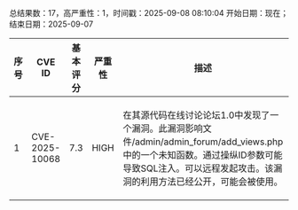 总结果数：17，高严重性：1，时间戳：2025-09-08 08:10:04
开始日期：现在；结束日期：2025-09-07

| 序号 | CVE ID | 基本评分 | 严重性 | 描述 | 参考资料 |
|-----|--------|------------|----------|-------------|------------|
| 1 | CVE-2025-10068 | 7.3  | HIGH | 在其源代码在线讨论论坛1.0中发现了一个漏洞。此漏洞影响文件/admin/admin_forum/add_views.php中的一个未知函数。通过操纵ID参数可能导致SQL注入。可以远程发起攻击。该漏洞的利用方法已经公开，可能会被使用。 | [1]https://github.com/JunGu-W/cve/issues/13<br>[2]https://itsourcecode.com/<br>[3]https://vuldb.com/?ctiid.322991<br>[4]https://vuldb.com/?id.322991<br>[5]https://vuldb.com/?submit.644077 |